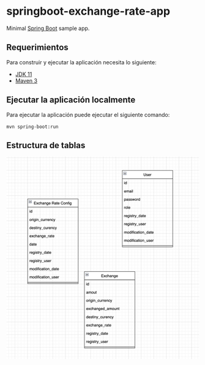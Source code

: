 # springboot-exchange-rate-app


Minimal [Spring Boot](http://projects.spring.io/spring-boot/) sample app.

## Requerimientos

Para construir y ejecutar la aplicación necesita lo siguiente:

- [JDK 11](http://www.oracle.com/technetwork/java/javase/downloads/jdk8-downloads-2133151.html)
- [Maven 3](https://maven.apache.org)

## Ejecutar la aplicación localmente

Para ejecutar la aplicación puede ejecutar el siguiente comando:

```shell
mvn spring-boot:run
```

## Estructura de tablas

![Imagen](img.png)